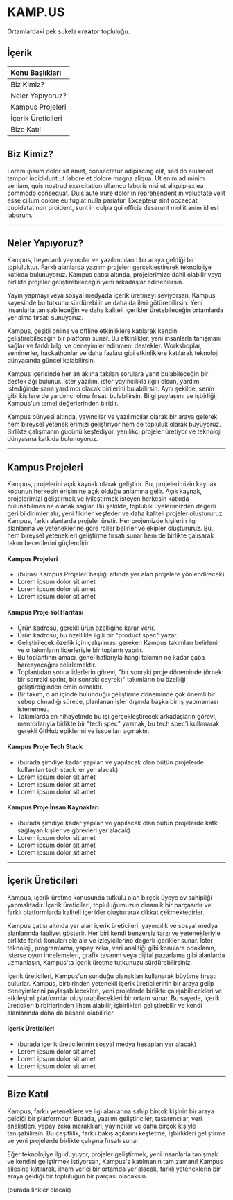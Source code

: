 # KAMP.US
Ortamlardaki pek şukela **creator** topluluğu.

## İçerik
| Konu Başlıkları  |
|:------------- |
| Biz Kimiz?|
| Neler Yapıyoruz?|
| Kampus Projeleri|
| İçerik Üreticileri|
| Bize Katıl|

## Biz Kimiz?
Lorem ipsum dolor sit amet, consectetur adipiscing elit, sed do eiusmod tempor incididunt ut labore et dolore magna aliqua. Ut enim ad minim veniam, quis nostrud exercitation ullamco laboris nisi ut aliquip ex ea commodo consequat. Duis aute irure dolor in reprehenderit in voluptate velit esse cillum dolore eu fugiat nulla pariatur. Excepteur sint occaecat cupidatat non proident, sunt in culpa qui officia deserunt mollit anim id est laborum.

------------

## Neler Yapıyoruz?
Kampus, heyecanlı yayıncılar ve yazılımcıların bir araya geldiği bir topluluktur. Farklı alanlarda yazılım projeleri gerçekleştirerek teknolojiye katkıda bulunuyoruz. Kampus çatısı altında, projelerimize dahil olabilir veya birlikte projeler geliştirebileceğin yeni arkadaşlar edinebilirsin.

Yayın yapmayı veya sosyal medyada içerik üretmeyi seviyorsan, Kampus sayesinde bu tutkunu sürdürebilir ve daha da ileri götürebilirsin. Yeni insanlarla tanışabileceğin ve daha kaliteli içerikler üretebileceğin ortamlarda yer alma fırsatı sunuyoruz.

Kampus, çeşitli online ve offline etkinliklere katılarak kendini geliştirebileceğin bir platform sunar. Bu etkinlikler, yeni insanlarla tanışmanı sağlar ve farklı bilgi ve deneyimler edinmeni destekler. Workshoplar, seminerler, hackathonlar ve daha fazlası gibi etkinliklere katılarak teknoloji dünyasında güncel kalabilirsin.

Kampus içerisinde her an aklına takılan sorulara yanıt bulabileceğin bir destek ağı bulunur. İster yazılım, ister yayıncılıkla ilgili olsun, yardım istediğinde sana yardımcı olacak birilerini bulabilirsin. Aynı şekilde, senin gibi kişilere de yardımcı olma fırsatı bulabilirsin. Bilgi paylaşımı ve işbirliği, Kampus'un temel değerlerinden biridir.

Kampus bünyesi altında, yayıncılar ve yazılımcılar olarak bir araya gelerek hem bireysel yeteneklerimizi geliştiriyor hem de topluluk olarak büyüyoruz. Birlikte çalışmanın gücünü keşfediyor, yenilikçi projeler üretiyor ve teknoloji dünyasına katkıda bulunuyoruz.

------------

## Kampus Projeleri
Kampus, projelerini açık kaynak olarak geliştirir. Bu, projelerimizin kaynak kodunun herkesin erişimine açık olduğu anlamına gelir. Açık kaynak, projelerimizi geliştirmek ve iyileştirmek isteyen herkesin katkıda bulunabilmesine olanak sağlar. Bu şekilde, topluluk üyelerimizden değerli geri bildirimler alır, yeni fikirler keşfeder ve daha kaliteli projeler oluştururuz.
Kampus, farklı alanlarda projeler üretir. Her projemizde kişilerin ilgi alanlarına ve yeteneklerine göre roller belirler ve ekipler oluştururuz. Bu, hem bireysel yetenekleri geliştirme fırsatı sunar hem de birlikte çalışarak takım becerilerini güçlendirir.

#### Kampus Projeleri
- (burası Kampus Projeleri başlığı altında yer alan projelere yönlendirecek)
- Lorem ipsum dolor sit amet
- Lorem ipsum dolor sit amet
- Lorem ipsum dolor sit amet

#### Kampus Proje Yol Haritası
- Ürün kadrosu, gerekli ürün özelliğine karar verir.
- Ürün kadrosu, bu özellikle ilgili bir "product spec" yazar.
- Geliştirilecek özellik için çalışılması gereken Kampus takımları belirlenir ve o takımların liderleriyle bir toplantı yapılır.
- Bu toplantının amacı, genel hatlarıyla hangi takımın ne kadar çaba harcayacağını belirlemektir.
- Toplantıdan sonra liderlerin görevi, "bir sonraki proje döneminde (örnek: bir sonraki sprint, bir sonraki çeyrek)" takımların bu özelliği geliştirdiğinden emin olmaktır.
- Bir takım, o an içinde bulunduğu geliştirme döneminde çok önemli bir sebep olmadığı sürece, planlanan işler dışında başka bir iş yapmaması istenemez.
- Takımlarda en nihayetinde bu işi gerçekleştirecek arkadaşların görevi, mentorlarıyla birlikte bir "tech spec" yazmak, bu tech spec'i kullanarak gerekli GitHub epiklerini ve issue'ları açmaktır.

#### Kampus Proje Tech Stack

- (burada şimdiye kadar yapılan ve yapılacak olan bütün projelerde kullanılan tech stack ler yer alacak)
- Lorem ipsum dolor sit amet
- Lorem ipsum dolor sit amet
- Lorem ipsum dolor sit amet

#### Kampus Proje İnsan Kaynakları

- (burada şimdiye kadar yapılan ve yapılacak olan bütün projelerde katkı sağlayan kişiler ve görevleri yer alacak)
- Lorem ipsum dolor sit amet
- Lorem ipsum dolor sit amet
- Lorem ipsum dolor sit amet

------------

## İçerik Üreticileri
Kampus, içerik üretme konusunda tutkulu olan birçok üyeye ev sahipliği yapmaktadır. İçerik üreticileri, topluluğumuzun dinamik bir parçasıdır ve farklı platformlarda kaliteli içerikler oluşturarak dikkat çekmektedirler.

Kampus çatısı altında yer alan içerik üreticileri, yayıncılık ve sosyal medya alanlarında faaliyet gösterir. Her biri kendi benzersiz tarzı ve yetenekleriyle birlikte farklı konuları ele alır ve izleyicilerine değerli içerikler sunar. İster teknoloji, programlama, yapay zeka, veri analitiği gibi konulara odaklanın, isterse oyun incelemeleri, grafik tasarım veya dijital pazarlama gibi alanlarda uzmanlaşın, Kampus'ta içerik üretme tutkunuzu sürdürebilirsiniz.

İçerik üreticileri, Kampus'un sunduğu olanakları kullanarak büyüme fırsatı bulurlar. Kampus, birbirinden yetenekli içerik üreticilerinin bir araya gelip deneyimlerini paylaşabilecekleri, yeni projelerde birlikte çalışabilecekleri ve etkileşimli platformlar oluşturabilecekleri bir ortam sunar. Bu sayede, içerik üreticileri birbirlerinden ilham alabilir, işbirlikleri geliştirebilir ve kendi alanlarında daha da başarılı olabilirler.

#### İçerik Üreticileri
- (burada içerik üreticilerinin sosyal medya hesapları yer alacak)
- Lorem ipsum dolor sit amet
- Lorem ipsum dolor sit amet
- Lorem ipsum dolor sit amet

------------

## Bize Katıl
Kampus, farklı yeteneklere ve ilgi alanlarına sahip birçok kişinin bir araya geldiği bir platformdur. Burada, yazılım geliştiriciler, tasarımcılar, veri analistleri, yapay zeka meraklıları, yayıncılar ve daha birçok kişiyle tanışabilirsin. Bu çeşitlilik, farklı bakış açılarını keşfetme, işbirlikleri geliştirme ve yeni projelerde birlikte çalışma fırsatı sunar.

Eğer teknolojiye ilgi duyuyor, projeler geliştirmek, yeni insanlarla tanışmak ve kendini geliştirmek istiyorsan, Kampus'a katılmanın tam zamanı! Kampus ailesine katılarak, ilham verici bir ortamda yer alacak, farklı yeteneklerin bir araya geldiği bir topluluğun bir parçası olacaksın.

(burada linkler olacak)
